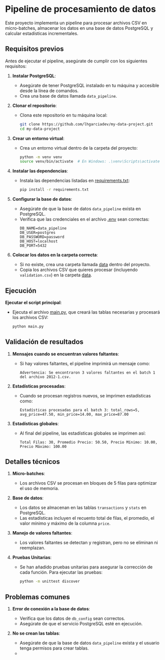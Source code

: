 # **Pipeline de procesamiento de datos**

Este proyecto implementa un pipeline para procesar archivos CSV en micro-batches, almacenar los datos en una base de datos PostgreSQL y calcular estadísticas incrementales.

## **Requisitos previos**

Antes de ejecutar el pipeline, asegúrate de cumplir con los siguientes requisitos:

1. **Instalar PostgreSQL**:
   - Asegúrate de tener PostgreSQL instalado en tu máquina y accesible desde la línea de comandos.
   - Crea una base de datos llamada `data_pipeline`.

2. **Clonar el repositorio**:
   - Clona este repositorio en tu máquina local:
     ```bash
     git clone https://github.com/lhgarciadev/my-data-project.git
     cd my-data-project
     ```

3. **Crear un entorno virtual**:
   - Crea un entorno virtual dentro de la carpeta del proyecto:
     ```bash
     python -m venv venv
     source venv/bin/activate  # En Windows: .\venv\Scripts\activate
     ```

4. **Instalar las dependencias**:
   - Instala las dependencias listadas en [requirements.txt](http://_vscodecontentref_/0):
     ```bash
     pip install -r requirements.txt
     ```

5. **Configurar la base de datos**:
   - Asegúrate de que la base de datos `data_pipeline` exista en PostgreSQL.
   - Verifica que las credenciales en el archivo [.env](http://_vscodecontentref_/1) sean correctas:
     ```env
     DB_NAME=data_pipeline
     DB_USER=postgres
     DB_PASSWORD=password
     DB_HOST=localhost
     DB_PORT=5432
     ```

6. **Colocar los datos en la carpeta correcta**:
   - Si no existe, crea una carpeta llamada [data](http://_vscodecontentref_/2) dentro del proyecto.
   - Copia los archivos CSV que quieres procesar (incluyendo `validation.csv`) en la carpeta [data](http://_vscodecontentref_/3).

## **Ejecución**

**Ejecutar el script principal**:
   - Ejecuta el archivo [main.py](http://_vscodecontentref_/4), que creará las tablas necesarias y procesará los archivos CSV:
     ```bash
     python main.py
     ```

## **Validación de resultados**

1. **Mensajes cuando se encuentran valores faltantes**:
   - Si hay valores faltantes, el pipeline imprimirá un mensaje como:
     ```plaintext
     Advertencia: Se encontraron 3 valores faltantes en el batch 1 del archivo 2012-1.csv.
     ```

2. **Estadísticas procesadas**:
   - Cuando se procesan registros nuevos, se imprimen estadísticas como:
     ```plaintext
     Estadísticas procesadas para el batch 3: total_rows=5, avg_price=47.50, min_price=14.00, max_price=87.00
     ```

3. **Estadísticas globales**:
   - Al final del pipeline, las estadísticas globales se imprimen así:
     ```plaintext
     Total Filas: 30, Promedio Precio: 50.50, Precio Mínimo: 10.00, Precio Máximo: 100.00
     ```

## **Detalles técnicos**

1. **Micro-batches**:
   - Los archivos CSV se procesan en bloques de 5 filas para optimizar el uso de memoria.

2. **Base de datos**:
   - Los datos se almacenan en las tablas `transactions` y `stats` en PostgreSQL.
   - Las estadísticas incluyen el recuento total de filas, el promedio, el valor mínimo y máximo de la columna `price`.

3. **Manejo de valores faltantes**:
   - Los valores faltantes se detectan y registran, pero no se eliminan ni reemplazan.

4. **Pruebas Unitarias**:
   - Se han añadido pruebas unitarias para asegurar la corrección de cada función. Para ejecutar las pruebas:
     ```bash
     python -m unittest discover
     ```

## **Problemas comunes**

1. **Error de conexión a la base de datos**:
   - Verifica que los datos de `db_config` sean correctos.
   - Asegúrate de que el servicio PostgreSQL esté en ejecución.

2. **No se crean las tablas**:
   - Asegúrate de que la base de datos `data_pipeline` exista y el usuario tenga permisos para crear tablas.
   - 